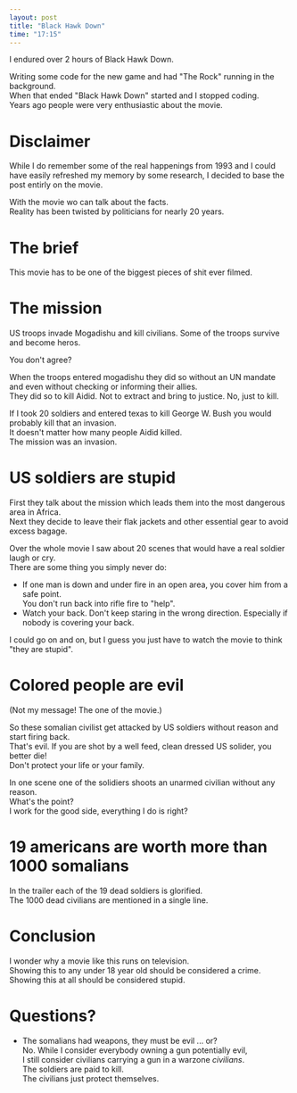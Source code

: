 ```yaml
---
layout: post
title: "Black Hawk Down"
time: "17:15"
---
```

I endured over 2 hours of Black Hawk Down.

Writing some code for the new game and had "The Rock" running in the background.  
When that ended "Black Hawk Down" started and I stopped coding.  
Years ago people were very enthusiastic about the movie.

# Disclaimer
While I do remember some of the real happenings from 1993 and I could have easily refreshed my memory by some research,
I decided to base the post entirly on the movie.

With the movie wo can talk about the facts.  
Reality has been twisted by politicians for nearly 20 years.

# The brief
This movie has to be one of the biggest pieces of shit ever filmed.

# The mission
US troops invade Mogadishu and kill civilians. Some of the troops survive and become heros.

You don't agree?

When the troops entered mogadishu they did so without an UN mandate and even without checking or informing their allies.  
They did so to kill Aidid. Not to extract and bring to justice. No, just to kill.

If I took 20 soldiers and entered texas to kill George W. Bush you would probably kill that an invasion.  
It doesn't matter how many people Aidid killed.  
The mission was an invasion.

# US soldiers are stupid

First they talk about the mission which leads them into the most dangerous area in Africa.  
Next they decide to leave their flak jackets and other essential gear to avoid excess bagage.

Over the whole movie I saw about 20 scenes that would have a real soldier laugh or cry.  
There are some thing you simply never do:

* If one man is down and under fire in an open area, you cover him from a safe point.  
	You don't run back into rifle fire to "help".
* Watch your back. Don't keep staring in the wrong direction. Especially if nobody is covering your back.

I could go on and on, but I guess you just have to watch the movie to think "they are stupid".

# Colored people are evil
(Not my message! The one of the movie.)

So these somalian civilist get attacked by US soldiers without reason and start firing back.  
That's evil. If you are shot by a well feed, clean dressed US solider, you better die!  
Don't protect your life or your family.

In one scene one of the solidiers shoots an unarmed civilian without any reason.  
What's the point?  
I work for the good side, everything I do is right?


# 19 americans are worth more than 1000 somalians
In the trailer each of the 19 dead soldiers is glorified.  
The 1000 dead civilians are mentioned in a single line.

# Conclusion
I wonder why a movie like this runs on television.  
Showing this to any under 18 year old should be considered a crime.
Showing this at all should be considered stupid.

# Questions?
* The somalians had weapons, they must be evil ... or?  
	No. While I consider everybody owning a gun potentially evil,  
	I still consider civilians carrying a gun in a warzone *civilians*.  
	The soldiers are paid to kill.  
	The civilians just protect themselves.
	



